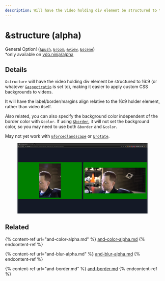 ```yaml
---
description: Will have the video holding div element be structured to the aspect ratio
---
```


# \&structure (alpha)

General Option! ([`&push`](../../source-settings/push.md), [`&room`](../../general-settings/room.md), [`&view`](../view-parameters/view.md), [`&scene`](../view-parameters/scene.md))\
\*only available on [vdo.ninja/alpha](https://vdo.ninja/alpha/)

## Details

`&structure` will have the video holding div element be structured to 16:9 (or whatever [`&aspectratio`](../video-parameters/and-aspectratio.md) is set to), making it easier to apply custom CSS backgrounds to videos.

It will have the label/border/margins align relative to the 16:9 holder element, rather than video itself.

Also related, you can also specify the background color independent of the border color with `&color`. If using [`&border`](and-border.md), it will not set the background color, so you may need to use both `&border` and `&color`.

May not yet work with [`&forcedlandscape`](../mobile-parameters/and-forcelandscape.md) or [`&rotate`](and-rotate.md).

<figure><img src="../../.gitbook/assets/image (14).png" alt=""><figcaption></figcaption></figure>

## Related

{% content-ref url="and-color-alpha.md" %}
[and-color-alpha.md](and-color-alpha.md)
{% endcontent-ref %}

{% content-ref url="and-blur-alpha.md" %}
[and-blur-alpha.md](and-blur-alpha.md)
{% endcontent-ref %}

{% content-ref url="and-border.md" %}
[and-border.md](and-border.md)
{% endcontent-ref %}
